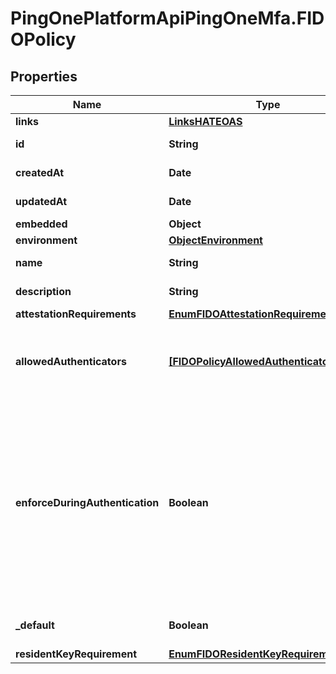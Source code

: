 # PingOnePlatformApiPingOneMfa.FIDOPolicy

## Properties

Name | Type | Description | Notes
------------ | ------------- | ------------- | -------------
**links** | [**LinksHATEOAS**](LinksHATEOAS.md) |  | [optional] 
**id** | **String** | FIDO policy&#39;s UUID. | [optional] [readonly] 
**createdAt** | **Date** | The time the resource was created. | [optional] [readonly] 
**updatedAt** | **Date** | The time the resource was last updated. | [optional] [readonly] 
**embedded** | **Object** |  | [optional] 
**environment** | [**ObjectEnvironment**](ObjectEnvironment.md) |  | [optional] 
**name** | **String** | The name to use for the FIDO policy. | 
**description** | **String** | Description of the FIDO policy. | [optional] 
**attestationRequirements** | [**EnumFIDOAttestationRequirements**](EnumFIDOAttestationRequirements.md) |  | 
**allowedAuthenticators** | [**[FIDOPolicyAllowedAuthenticatorsInner]**](FIDOPolicyAllowedAuthenticatorsInner.md) | If &#x60;attestationRequirements&#x60; is set to &#x60;SPECIFIC&#x60;, this array is used to specify the authenticators that you want to allow. | [optional] 
**enforceDuringAuthentication** | **Boolean** | This parameter is relevant only if you have set &#x60;attestationRequirements&#x60; to &#x60;SPECIFIC&#x60; in order to restrict usage to only certain authenticators. If set to &#x60;true&#x60;, the policy will be applied both during registration and during each authentication attempt. If set to &#x60;false&#x60;, the policy is applied only during registration. Default is &#x60;false&#x60;. | [optional] [default to false]
**_default** | **Boolean** | Whether this policy should serve as the default FIDO policy. | [optional] 
**residentKeyRequirement** | [**EnumFIDOResidentKeyRequirement**](EnumFIDOResidentKeyRequirement.md) |  | 


